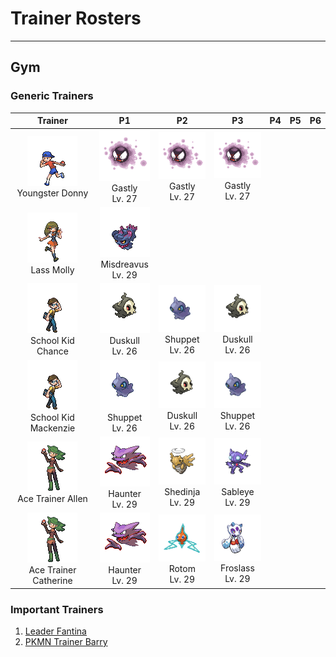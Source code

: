 # Trainer Rosters

---

## Gym


### Generic Trainers

| Trainer | P1 | P2 | P3 | P4 | P5 | P6 |
|:-------:|:--:|:--:|:--:|:--:|:--:|:--:|
| ![Youngster Donny](../../assets/trainers/youngster.png)<br>Youngster Donny | ![Gastly](../../assets/sprites/gastly/front.gif)<br>Gastly<br>Lv. 27 | ![Gastly](../../assets/sprites/gastly/front.gif)<br>Gastly<br>Lv. 27 | ![Gastly](../../assets/sprites/gastly/front.gif)<br>Gastly<br>Lv. 27 |
| ![Lass Molly](../../assets/trainers/lass.png)<br>Lass Molly | ![Misdreavus](../../assets/sprites/misdreavus/front.gif)<br>Misdreavus<br>Lv. 29 |
| ![School Kid Chance](../../assets/trainers/school_kid.png)<br>School Kid Chance | ![Duskull](../../assets/sprites/duskull/front.gif)<br>Duskull<br>Lv. 26 | ![Shuppet](../../assets/sprites/shuppet/front.gif)<br>Shuppet<br>Lv. 26 | ![Duskull](../../assets/sprites/duskull/front.gif)<br>Duskull<br>Lv. 26 |
| ![School Kid Mackenzie](../../assets/trainers/school_kid.png)<br>School Kid Mackenzie | ![Shuppet](../../assets/sprites/shuppet/front.gif)<br>Shuppet<br>Lv. 26 | ![Duskull](../../assets/sprites/duskull/front.gif)<br>Duskull<br>Lv. 26 | ![Shuppet](../../assets/sprites/shuppet/front.gif)<br>Shuppet<br>Lv. 26 |
| ![Ace Trainer Allen](../../assets/trainers/ace_trainer.png)<br>Ace Trainer Allen | ![Haunter](../../assets/sprites/haunter/front.gif)<br>Haunter<br>Lv. 29 | ![Shedinja](../../assets/sprites/shedinja/front.gif)<br>Shedinja<br>Lv. 29 | ![Sableye](../../assets/sprites/sableye/front.gif)<br>Sableye<br>Lv. 29 |
| ![Ace Trainer Catherine](../../assets/trainers/ace_trainer.png)<br>Ace Trainer Catherine | ![Haunter](../../assets/sprites/haunter/front.gif)<br>Haunter<br>Lv. 29 | ![Rotom](../../assets/sprites/rotom/front.gif)<br>Rotom<br>Lv. 29 | ![Froslass](../../assets/sprites/froslass/front.gif)<br>Froslass<br>Lv. 29 |


### Important Trainers

1. [Leader Fantina](important_trainers.md#leader-fantina)
1. [PKMN Trainer Barry](important_trainers.md#pkmn-trainer-barry)
